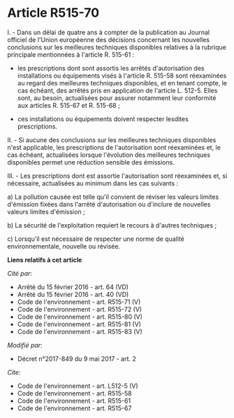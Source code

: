 # Article R515-70

I. - Dans un délai de quatre ans à compter de la publication au Journal officiel de l'Union européenne des décisions
concernant les nouvelles conclusions sur les meilleures techniques disponibles relatives à la rubrique principale mentionnées
à l'article R. 515-61 :

- les prescriptions dont sont assortis les arrêtés d'autorisation des installations ou équipements visés à l'article R.
515-58 sont réexaminées au regard des meilleures techniques disponibles, et en tenant compte, le cas échéant, des arrêtés
pris en application de l'article L. 512-5. Elles sont, au besoin, actualisées pour assurer notamment leur conformité aux
articles R. 515-67 et R. 515-68 ;

- ces installations ou équipements doivent respecter lesdites prescriptions.

II. - Si aucune des conclusions sur les meilleures techniques disponibles n'est applicable, les prescriptions de
l'autorisation sont réexaminées et, le cas échéant, actualisées lorsque l'évolution des meilleures techniques disponibles
permet une réduction sensible des émissions.

III. - Les prescriptions dont est assortie l'autorisation sont réexaminées et, si nécessaire, actualisées au minimum dans les
cas suivants :

a) La pollution causée est telle qu'il convient de réviser les valeurs limites d'émission fixées dans l'arrêté d'autorisation
ou d'inclure de nouvelles valeurs limites d'émission ;

b) La sécurité de l'exploitation requiert le recours à d'autres techniques ;

c) Lorsqu'il est nécessaire de respecter une norme de qualité environnementale, nouvelle ou révisée.

**Liens relatifs à cet article**

_Cité par_:

  - Arrêté du 15 février 2016 - art. 64 (VD)
  - Arrêté du 15 février 2016 - art. 40 (VD)
  - Code de l'environnement - art. R515-71 (V)
  - Code de l'environnement - art. R515-72 (V)
  - Code de l'environnement - art. R515-80 (V)
  - Code de l'environnement - art. R515-81 (V)
  - Code de l'environnement - art. R515-83 (V)

_Modifié par_:

  - Décret n°2017-849 du 9 mai 2017 - art. 2

_Cite_:

  - Code de l'environnement - art. L512-5 (V)
  - Code de l'environnement - art. R515-58
  - Code de l'environnement - art. R515-61
  - Code de l'environnement - art. R515-67
